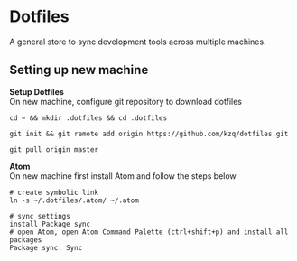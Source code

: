 # **Dotfiles**

A general store to sync development tools across multiple machines.

**Setting up new machine**
-------------------------

**Setup Dotfiles** <br />
On new machine, configure git repository to download dotfiles  
```ssh
cd ~ && mkdir .dotfiles && cd .dotfiles

git init && git remote add origin https://github.com/kzq/dotfiles.git

git pull origin master
```
**Atom**<br />
On new machine first install Atom and follow the steps below
```ssh
# create symbolic link
ln -s ~/.dotfiles/.atom/ ~/.atom

# sync settings
install Package sync 
# open Atom, open Atom Command Palette (ctrl+shift+p) and install all packages
Package sync: Sync
```
